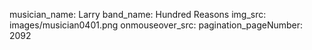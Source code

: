 musician_name: Larry
band_name: Hundred Reasons
img_src: images/musician0401.png
onmouseover_src: 
pagination_pageNumber: 2092